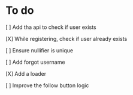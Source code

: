 # To do

[ ] Add tha api to check if user exists

[X] While registering, check if user already exists

[ ] Ensure nullifier is unique

[ ] Add forgot username

[X] Add a loader

[ ] Improve the follow button logic
